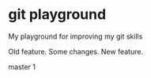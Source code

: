 git playground
=============

My playground for improving my git skills

Old feature.
Some changes.
New feature.

master 1